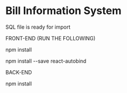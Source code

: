 # Bill Information System

SQL file is ready for import

FRONT-END (RUN THE FOLLOWING)

npm install

npm install --save react-autobind

BACK-END

npm install
